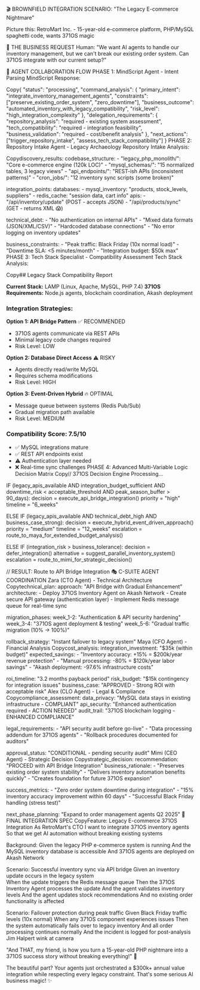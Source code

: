 🎬 BROWNFIELD INTEGRATION SCENARIO: "The Legacy E-commerce Nightmare"

Picture this: RetroMart Inc. - 15-year-old e-commerce platform, PHP/MySQL spaghetti code, wants 371OS magic

🎯 THE BUSINESS REQUEST
Human: "We want AI agents to handle our inventory management, but we can't break our existing order system. Can 371OS integrate with our current setup?"

🤖 AGENT COLLABORATION FLOW
PHASE 1: MindScript Agent - Intent Parsing
MindScript Response:

Copy{
  "status": "processing", 
  "command_analysis": {
    "primary_intent": "integrate_inventory_management_agents",
    "constraints": ["preserve_existing_order_system", "zero_downtime"],
    "business_outcome": "automated_inventory_with_legacy_compatibility",
    "risk_level": "high_integration_complexity"
  },
  "delegation_requirements": {
    "repository_analysis": "required - existing system assessment",
    "tech_compatibility": "required - integration feasibility", 
    "business_validation": "required - cost/benefit analysis"
  },
  "next_actions": ["trigger_repository_intake", "assess_tech_stack_compatibility"]
}
PHASE 2: Repository Intake Agent - Legacy Archaeology
Repository Intake Analysis:

Copydiscovery_results:
  codebase_structure:
    - "legacy_php_monolith/": "Core e-commerce engine (120k LOC)"
    - "mysql_schemas/": "15 normalized tables, 3 legacy views"
    - "api_endpoints/": "REST-ish APIs (inconsistent patterns)"
    - "cron_jobs/": "12 inventory sync scripts (some broken)"
  
  integration_points:
    databases: 
      - mysql_inventory: "products, stock_levels, suppliers"
      - redis_cache: "session data, cart info"
    apis:
      - "/api/inventory/update" (POST - accepts JSON)
      - "/api/products/sync" (GET - returns XML 😱)
    
  technical_debt:
    - "No authentication on internal APIs"
    - "Mixed data formats (JSON/XML/CSV)"
    - "Hardcoded database connections"
    - "No error logging on inventory updates"
    
  business_constraints:
    - "Peak traffic: Black Friday (10x normal load)"
    - "Downtime SLA: <5 minutes/month"
    - "Integration budget: $50k max"
PHASE 3: Tech Stack Specialist - Compatibility Assessment
Tech Stack Analysis:

Copy## Legacy Stack Compatibility Report

**Current Stack:** LAMP (Linux, Apache, MySQL, PHP 7.4)
**371OS Requirements:** Node.js agents, blockchain coordination, Akash deployment

### Integration Strategies:

**Option 1: API Bridge Pattern** ✅ RECOMMENDED
- 371OS agents communicate via REST APIs
- Minimal legacy code changes required  
- Risk Level: LOW

**Option 2: Database Direct Access** ⚠️ RISKY
- Agents directly read/write MySQL
- Requires schema modifications
- Risk Level: HIGH

**Option 3: Event-Driven Hybrid** 🔥 OPTIMAL
- Message queue between systems (Redis Pub/Sub)
- Gradual migration path available
- Risk Level: MEDIUM

### Compatibility Score: 7.5/10
- ✅ MySQL integrations mature
- ✅ REST API endpoints exist
- ⚠️ Authentication layer needed
- ❌ Real-time sync challenges
PHASE 4: Advanced Multi-Variable Logic Decision Matrix
Copy// 371OS Decision Engine Processing...

IF (legacy_apis_available AND integration_budget_sufficient AND downtime_risk < acceptable_threshold AND peak_season_buffer > 90_days):
  decision = execute_api_bridge_integration()
  priority = "high"
  timeline = "6_weeks"
  
ELSE IF (legacy_apis_available AND technical_debt_high AND business_case_strong):
  decision = execute_hybrid_event_driven_approach()
  priority = "medium" 
  timeline = "12_weeks"
  escalation = route_to_maya_for_extended_budget_analysis()
  
ELSE IF (integration_risk > business_tolerance):
  decision = defer_integration()
  alternative = suggest_parallel_inventory_system()
  escalation = route_to_mimi_for_strategic_decision()

// RESULT: Route to API Bridge Integration
🎭 C-SUITE AGENT COORDINATION
Zara (CTO Agent) - Technical Architecture
Copytechnical_plan:
  approach: "API Bridge with Gradual Enhancement"
  architecture:
    - Deploy 371OS Inventory Agent on Akash Network
    - Create secure API gateway (authentication layer)
    - Implement Redis message queue for real-time sync
  
  migration_phases:
    week_1-2: "Authentication & API security hardening"
    week_3-4: "371OS agent deployment & testing" 
    week_5-6: "Gradual traffic migration (10% → 100%)"
  
  rollback_strategy: "Instant failover to legacy system"
Maya (CFO Agent) - Financial Analysis
Copycost_analysis:
  integration_investment: "$35k (within budget)"
  expected_savings: 
    - "Inventory accuracy: +15% = $200k/year revenue protection"
    - "Manual processing: -80% = $120k/year labor savings" 
    - "Akash deployment: -97.6% infrastructure costs"
  
  roi_timeline: "3.2 months payback period"
  risk_budget: "$15k contingency for integration issues"
  business_case: "APPROVED - Strong ROI with acceptable risk"
Alex (CLO Agent) - Legal & Compliance
Copycompliance_assessment:
  data_privacy: "MySQL data stays in existing infrastructure - COMPLIANT"
  api_security: "Enhanced authentication required - ACTION NEEDED"
  audit_trail: "371OS blockchain logging - ENHANCED COMPLIANCE"
  
  legal_requirements:
    - "API security audit before go-live"
    - "Data processing addendum for 371OS agents"
    - "Rollback procedures documented for auditors"
  
  approval_status: "CONDITIONAL - pending security audit"
Mimi (CEO Agent) - Strategic Decision
Copystrategic_decision:
  recommendation: "PROCEED with API Bridge Integration"
  business_rationale: 
    - "Preserves existing order system stability"
    - "Delivers inventory automation benefits quickly"
    - "Creates foundation for future 371OS expansion"
  
  success_metrics:
    - "Zero order system downtime during integration"
    - "15% inventory accuracy improvement within 60 days"
    - "Successful Black Friday handling (stress test)"
  
  next_phase_planning: "Expand to order management agents Q2 2025"
🚀 FINAL INTEGRATION SPEC
CopyFeature: Legacy E-commerce 371OS Integration
  As RetroMart's CTO
  I want to integrate 371OS inventory agents
  So that we get AI automation without breaking existing systems

  Background:
    Given the legacy PHP e-commerce system is running
    And the MySQL inventory database is accessible
    And 371OS agents are deployed on Akash Network

  Scenario: Successful inventory sync via API bridge
    Given an inventory update occurs in the legacy system  
    When the update triggers the Redis message queue
    Then the 371OS Inventory Agent processes the update
    And the agent validates inventory levels
    And the agent updates stock recommendations
    And no existing order functionality is affected

  Scenario: Failover protection during peak traffic
    Given Black Friday traffic levels (10x normal)
    When any 371OS component experiences issues
    Then the system automatically fails over to legacy inventory
    And all order processing continues normally
    And the incident is logged for post-analysis
Jim Halpert wink at camera

"And THAT, my friend, is how you turn a 15-year-old PHP nightmare into a 371OS success story without breaking everything!" 🎉

The beautiful part? Your agents just orchestrated a $300k+ annual value integration while respecting every legacy constraint. That's some serious AI business magic! ✨
